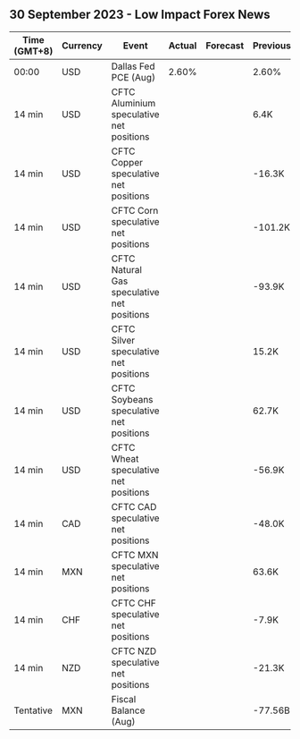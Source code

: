 ## 30 September 2023 - Low Impact Forex News

| Time (GMT+8) | Currency | Event | Actual | Forecast | Previous |
|------|----------|-------|--------|----------|----------|
| 00:00 | USD | Dallas Fed PCE (Aug) | 2.60% |  | 2.60% |
| 14 min | USD | CFTC Aluminium speculative net positions |  |  | 6.4K |
| 14 min | USD | CFTC Copper speculative net positions |  |  | -16.3K |
| 14 min | USD | CFTC Corn speculative net positions |  |  | -101.2K |
| 14 min | USD | CFTC Natural Gas speculative net positions |  |  | -93.9K |
| 14 min | USD | CFTC Silver speculative net positions |  |  | 15.2K |
| 14 min | USD | CFTC Soybeans speculative net positions |  |  | 62.7K |
| 14 min | USD | CFTC Wheat speculative net positions |  |  | -56.9K |
| 14 min | CAD | CFTC CAD speculative net positions |  |  | -48.0K |
| 14 min | MXN | CFTC MXN speculative net positions |  |  | 63.6K |
| 14 min | CHF | CFTC CHF speculative net positions |  |  | -7.9K |
| 14 min | NZD | CFTC NZD speculative net positions |  |  | -21.3K |
| Tentative | MXN | Fiscal Balance (Aug) |  |  | -77.56B |
